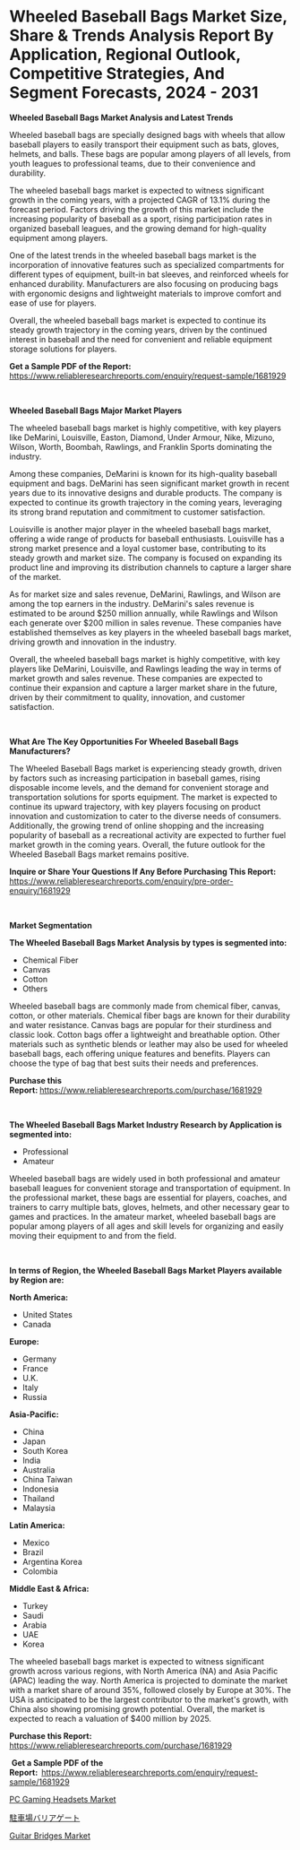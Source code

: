 <p><h1>Wheeled Baseball Bags Market Size, Share & Trends Analysis Report By Application, Regional Outlook, Competitive Strategies, And Segment Forecasts, 2024 - 2031</h1></p><p><strong>Wheeled Baseball Bags Market Analysis and Latest Trends</strong></p>
<p><p>Wheeled baseball bags are specially designed bags with wheels that allow baseball players to easily transport their equipment such as bats, gloves, helmets, and balls. These bags are popular among players of all levels, from youth leagues to professional teams, due to their convenience and durability.</p><p>The wheeled baseball bags market is expected to witness significant growth in the coming years, with a projected CAGR of 13.1% during the forecast period. Factors driving the growth of this market include the increasing popularity of baseball as a sport, rising participation rates in organized baseball leagues, and the growing demand for high-quality equipment among players.</p><p>One of the latest trends in the wheeled baseball bags market is the incorporation of innovative features such as specialized compartments for different types of equipment, built-in bat sleeves, and reinforced wheels for enhanced durability. Manufacturers are also focusing on producing bags with ergonomic designs and lightweight materials to improve comfort and ease of use for players.</p><p>Overall, the wheeled baseball bags market is expected to continue its steady growth trajectory in the coming years, driven by the continued interest in baseball and the need for convenient and reliable equipment storage solutions for players.</p></p>
<p><strong>Get a Sample PDF of the Report:&nbsp;</strong> <a href="https://www.reliableresearchreports.com/enquiry/request-sample/1681929">https://www.reliableresearchreports.com/enquiry/request-sample/1681929</a></p>
<p>&nbsp;</p>
<p><strong>Wheeled Baseball Bags Major Market Players</strong></p>
<p><p>The wheeled baseball bags market is highly competitive, with key players like DeMarini, Louisville, Easton, Diamond, Under Armour, Nike, Mizuno, Wilson, Worth, Boombah, Rawlings, and Franklin Sports dominating the industry. </p><p>Among these companies, DeMarini is known for its high-quality baseball equipment and bags. DeMarini has seen significant market growth in recent years due to its innovative designs and durable products. The company is expected to continue its growth trajectory in the coming years, leveraging its strong brand reputation and commitment to customer satisfaction. </p><p>Louisville is another major player in the wheeled baseball bags market, offering a wide range of products for baseball enthusiasts. Louisville has a strong market presence and a loyal customer base, contributing to its steady growth and market size. The company is focused on expanding its product line and improving its distribution channels to capture a larger share of the market.</p><p>As for market size and sales revenue, DeMarini, Rawlings, and Wilson are among the top earners in the industry. DeMarini's sales revenue is estimated to be around $250 million annually, while Rawlings and Wilson each generate over $200 million in sales revenue. These companies have established themselves as key players in the wheeled baseball bags market, driving growth and innovation in the industry. </p><p>Overall, the wheeled baseball bags market is highly competitive, with key players like DeMarini, Louisville, and Rawlings leading the way in terms of market growth and sales revenue. These companies are expected to continue their expansion and capture a larger market share in the future, driven by their commitment to quality, innovation, and customer satisfaction.</p></p>
<p>&nbsp;</p>
<p><strong>What Are The Key Opportunities For Wheeled Baseball Bags Manufacturers?</strong></p>
<p><p>The Wheeled Baseball Bags market is experiencing steady growth, driven by factors such as increasing participation in baseball games, rising disposable income levels, and the demand for convenient storage and transportation solutions for sports equipment. The market is expected to continue its upward trajectory, with key players focusing on product innovation and customization to cater to the diverse needs of consumers. Additionally, the growing trend of online shopping and the increasing popularity of baseball as a recreational activity are expected to further fuel market growth in the coming years. Overall, the future outlook for the Wheeled Baseball Bags market remains positive.</p></p>
<p><strong>Inquire or Share Your Questions If Any Before Purchasing This Report:</strong> <a href="https://www.reliableresearchreports.com/enquiry/pre-order-enquiry/1681929">https://www.reliableresearchreports.com/enquiry/pre-order-enquiry/1681929</a></p>
<p>&nbsp;</p>
<p><strong>Market Segmentation</strong></p>
<p><strong>The Wheeled Baseball Bags Market Analysis by types is segmented into:</strong></p>
<p><ul><li>Chemical Fiber</li><li>Canvas</li><li>Cotton</li><li>Others</li></ul></p>
<p><p>Wheeled baseball bags are commonly made from chemical fiber, canvas, cotton, or other materials. Chemical fiber bags are known for their durability and water resistance. Canvas bags are popular for their sturdiness and classic look. Cotton bags offer a lightweight and breathable option. Other materials such as synthetic blends or leather may also be used for wheeled baseball bags, each offering unique features and benefits. Players can choose the type of bag that best suits their needs and preferences.</p></p>
<p><strong>Purchase this Report:&nbsp;</strong><a href="https://www.reliableresearchreports.com/purchase/1681929">https://www.reliableresearchreports.com/purchase/1681929</a></p>
<p>&nbsp;</p>
<p><strong>The Wheeled Baseball Bags Market Industry Research by Application is segmented into:</strong></p>
<p><ul><li>Professional</li><li>Amateur</li></ul></p>
<p><p>Wheeled baseball bags are widely used in both professional and amateur baseball leagues for convenient storage and transportation of equipment. In the professional market, these bags are essential for players, coaches, and trainers to carry multiple bats, gloves, helmets, and other necessary gear to games and practices. In the amateur market, wheeled baseball bags are popular among players of all ages and skill levels for organizing and easily moving their equipment to and from the field.</p></p>
<p>&nbsp;</p>
<p><strong>In terms of Region, the Wheeled Baseball Bags Market Players available by Region are:</strong></p>
<p>
    <p> <strong> North America: </strong>
        <ul>
            <li>United States</li>
            <li>Canada</li>
        </ul>
        </p> 
    <p> <strong> Europe: </strong>
        <ul>
            <li>Germany</li>
            <li>France</li>
            <li>U.K.</li>
            <li>Italy</li>
            <li>Russia</li>
        </ul>
        </p> 
    <p> <strong> Asia-Pacific: </strong>
        <ul>
            <li>China</li>
            <li>Japan</li>
            <li>South Korea</li>
            <li>India</li>
            <li>Australia</li>
            <li>China Taiwan</li>
            <li>Indonesia</li>
            <li>Thailand</li>
            <li>Malaysia</li>
        </ul>
        </p> 
    <p> <strong> Latin America: </strong>
        <ul>
            <li>Mexico</li>
            <li>Brazil</li>
            <li>Argentina Korea</li>
            <li>Colombia</li>
        </ul>
        </p> 
    <p> <strong> Middle East & Africa: </strong>
        <ul>
            <li>Turkey</li>
            <li>Saudi</li>
            <li>Arabia</li>
            <li>UAE</li>
            <li>Korea</li>
        </ul>
    </p>
    </p>
<p><p>The wheeled baseball bags market is expected to witness significant growth across various regions, with North America (NA) and Asia Pacific (APAC) leading the way. North America is projected to dominate the market with a market share of around 35%, followed closely by Europe at 30%. The USA is anticipated to be the largest contributor to the market's growth, with China also showing promising growth potential. Overall, the market is expected to reach a valuation of $400 million by 2025.</p></p>
<p><strong>Purchase this Report: </strong><a href="https://www.reliableresearchreports.com/purchase/1681929">https://www.reliableresearchreports.com/purchase/1681929</a></p>
<p>&nbsp;<strong>Get a Sample PDF of the Report:&nbsp;&nbsp;</strong><a href="https://www.reliableresearchreports.com/enquiry/request-sample/1681929">https://www.reliableresearchreports.com/enquiry/request-sample/1681929</a></p>
<p><strong></strong></p>
<p><p><a href="https://github.com/jaidynmorantestelletmjzya/Market-Research-Report-List-1/blob/main/pc-gaming-headsets-market.md">PC Gaming Headsets Market</a></p><p><a href="https://medium.com/@evekerluke2023/%E9%A7%90%E8%BB%8A%E5%A0%B4%E3%83%90%E3%83%AA%E3%82%A2%E3%82%B2%E3%83%BC%E3%83%88%E5%B8%82%E5%A0%B4%E8%AA%BF%E6%9F%BB%E3%83%AC%E3%83%9D%E3%83%BC%E3%83%88-%E3%81%9D%E3%81%AE%E6%AD%B4%E5%8F%B2%E3%81%8A%E3%82%88%E3%81%B32024%E5%B9%B4%E3%81%8B%E3%82%892031%E5%B9%B4%E3%81%BE%E3%81%A7%E3%81%AE%E4%BA%88%E6%B8%AC-9e05253478d5">駐車場バリアゲート</a></p><p><a href="https://github.com/ruddyyedelwadw/Market-Research-Report-List-1/blob/main/guitar-bridges-market.md">Guitar Bridges Market</a></p></p>